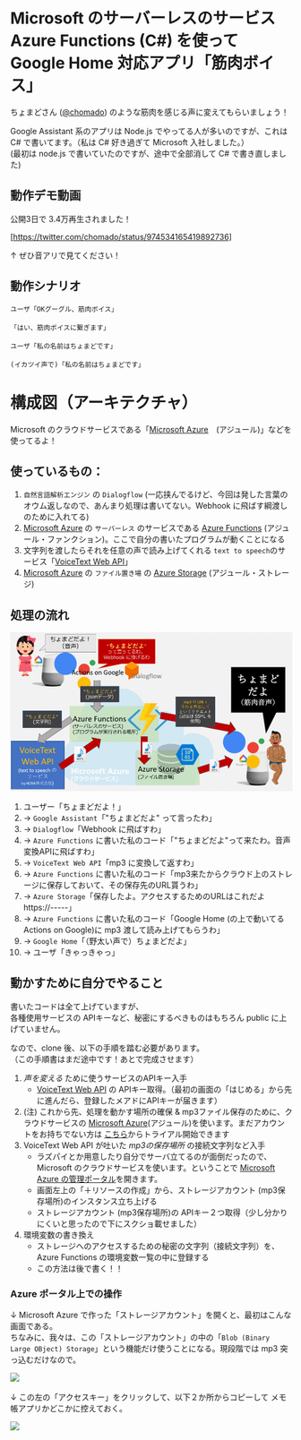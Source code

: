 
# Microsoft のサーバーレスのサービス Azure Functions (C#) を使って Google Home 対応アプリ「筋肉ボイス」

ちょまどさん ([@chomado](https://twitter.com/chomado)) のような筋肉を感じる声に変えてもらいましょう！       

Google Assistant 系のアプリは Node.js でやってる人が多いのですが、これは C# で書いてます。（私は C# 好き過ぎて Microsoft 入社しました。）     
(最初は node.js で書いていたのですが、途中で全部消して C# で書き直しました)

## 動作デモ動画

公開3日で 3.4万再生されました！

[https://twitter.com/chomado/status/974534165419892736]

↑ ぜひ音アリで見てください！

## 動作シナリオ

````
ユーザ「OKグーグル、筋肉ボイス」

「はい、筋肉ボイスに繋ぎます」

ユーザ「私の名前はちょまどです」

(イカツイ声で)「私の名前はちょまどです」
````

# 構成図（アーキテクチャ）

Microsoft のクラウドサービスである「[Microsoft Azure](https://aka.ms/azureevajp)　(アジュール)」などを使ってるよ！

## 使っているもの：
1. `自然言語解析エンジン` の `Dialogflow` (一応挟んでるけど、今回は発した言葉のオウム返しなので、あんまり処理は書いてない。Webhook に飛ばす綱渡しのために入れてる)
1. [Microsoft Azure](https://aka.ms/azureevajp) の `サーバーレス` のサービスである [Azure Functions](https://azure.microsoft.com/ja-jp/services/functions/) (アジュール・ファンクション)。ここで自分の書いたプログラムが動くことになる
1. 文字列を渡したらそれを任意の声で読み上げてくれる `text to speech`のサービス「[VoiceText Web API](https://cloud.voicetext.jp/webapi)」
1. [Microsoft Azure](https://aka.ms/azureevajp) の `ファイル置き場` の [Azure Storage](https://azure.microsoft.com/ja-jp/services/storage/) (アジュール・ストレージ)

## 処理の流れ
![](Img/architecture2.gif)

1. ユーザー「ちょまどだよ！」    
1. → `Google Assistant`「"ちょまどだよ" って言ったわ」    
1. → `Dialogflow`「Webhook に飛ばすわ」    
1. → `Azure Functions` に書いた私のコード「"ちょまどだよ"って来たわ。音声変換APIに飛ばすわ」    
1. → `VoiceText Web API`「mp3 に変換して返すわ」    
1. → `Azure Functions` に書いた私のコード「mp3来たからクラウド上のストレージに保存しておいて、その保存先のURL貰うわ」    
1. → `Azure Storage`「保存したよ。アクセスするためのURLはこれだよ https://-----」    
1. → `Azure Functions` に書いた私のコード「Google Home (の上で動いてる Actions on Google)に mp3 渡して読み上げてもらうわ」     
1. → `Google Home`「（野太い声で）ちょまどだよ」    
1. → ユーザ「きゃっきゃっ」

## 動かすために自分でやること

書いたコードは全て上げていますが、   
各種使用サービスの APIキーなど、秘密にするべきものはもちろん public に上げていません。

なので、clone 後、以下の手順を踏む必要があります。    
（この手順書はまだ途中です！あとで完成させます）

1. *声を変える* ために使うサービスのAPIキー入手
    - [VoiceText Web API](https://cloud.voicetext.jp/webapi) の APIキー取得。（最初の画面の「はじめる」から先に進んだら、登録したメアドにAPIキーが届きます）
2. (注) これから先、処理を動かす場所の確保 & mp3ファイル保存のために、クラウドサービスの [Microsoft Azure](https://aka.ms/azureevajp)(アジュール)を使います。まだアカウントをお持ちでない方は [こちら](https://aka.ms/azureevajp)からトライアル開始できます
2. VoiceText Web API が吐いた *mp3の保存場所* の接続文字列など入手
    - ラズパイとか用意したり自分でサーバ立てるのが面倒だったので、Microsoft のクラウドサービスを使います。ということで [Microsoft Azure の管理ポータル](http://portal.azure.com)を開きます。
	- 画面左上の「＋リソースの作成」から、ストレージアカウント (mp3保存場所)のインスタンス立ち上げる
    - ストレージアカウント (mp3保存場所)の APIキー２つ取得（少し分かりにくいと思ったので下にスクショ載せました）
3. 環境変数の書き換え
    - ストレージへのアクセスするための秘密の文字列（接続文字列）を、Azure Functions の環境変数一覧の中に登録する
    - この方法は後で書く！！

### Azure ポータル上での操作

↓ Microsoft Azure で作った「ストレージアカウント」を開くと、最初はこんな画面である。    
ちなみに、我々は、この「ストレージアカウント」の中の「`Blob (Binary Large OBject) Storage`」という機能だけ使うことになる。現段階では mp3 突っ込むだけなので。

![](Img/ScreenShot/about_storageAccount1.png)

↓ この左の「アクセスキー」をクリックして、以下２か所からコピーして メモ帳アプリかどこかに控えておく。

![](Img/ScreenShot/get_storageAccount_keys.png)
